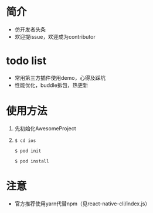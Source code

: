 # 简介
* 仿开发者头条
* 欢迎提issue，欢迎成为contributor

# todo list
* 常用第三方插件使用demo，心得及踩坑
* 性能优化，buddle拆包，热更新

# 使用方法
  1. 先初始化AwesomeProject
  
  2. `$ cd ios`
  
       `$ pod init`
       
       `$ pod install`
       
# 注意
* 官方推荐使用yarn代替npm（见react-native-cli/index.js）
